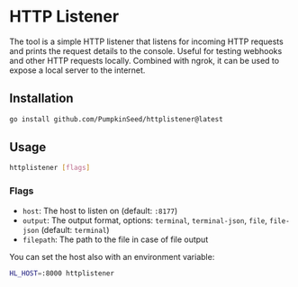 # HTTP Listener

The tool is a simple HTTP listener that listens for incoming HTTP requests and prints the request details to the console. Useful for testing webhooks and other HTTP requests locally. Combined with ngrok, it can be used to expose a local server to the internet.

## Installation

```bash
go install github.com/PumpkinSeed/httplistener@latest
```

## Usage

```bash
httplistener [flags]
```

### Flags

- `host`: The host to listen on (default: `:8177`)
- `output`: The output format, options: `terminal`, `terminal-json`, `file`, `file-json` (default: `terminal`)
- `filepath`: The path to the file in case of file output

You can set the host also with an environment variable: 

```bash
HL_HOST=:8000 httplistener
```